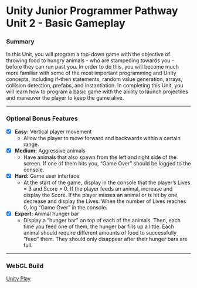 #  Unity Junior Programmer Pathway Unit 2 - Basic Gameplay

### Summary
In this Unit, you will program a top-down game with the objective of throwing food to hungry animals - who are stampeding towards you - before they can run past you. In order to do this, you will become much more familiar with some of the most important programming and Unity concepts, including if-then statements, random value generation, arrays, collision detection, prefabs, and instantiation. In completing this Unit, you will learn how to program a basic game with the ability to launch projectiles and maneuver the player to keep the game alive.

---

### Optional Bonus Features
- [x] **Easy:** Vertical player movement
    - Allow the player to move forward and backwards within a certain range.
- [x] **Medium:** Aggressive animals
    - Have animals that also spawn from the left and right side of the screen. If one of them hits you, “Game Over” should be logged to the console.
- [x] **Hard:** Game user interface
    - At the start of the game, display in the console that the player’s Lives = 3 and Score = 0. If the player feeds an animal, increase and display the Score. If the player misses an animal or is hit by one, decrease and display the Lives. When the number of Lives reaches 0, log “Game Over” in the console.
- [x] **Expert:** Animal hunger bar
    - Display a “hunger bar” on top of each of the animals. Then, each time you feed one of them, the hunger bar fills up a little. Each animal should require different amounts of food to successfully “feed” them. They should only disappear after their hunger bars are full.

---

### WebGL Build
[Unity Play](https://play.unity.com/en/games/2ad2ea2c-cd12-42eb-a007-78d295fc1c8b/prototype-2)
